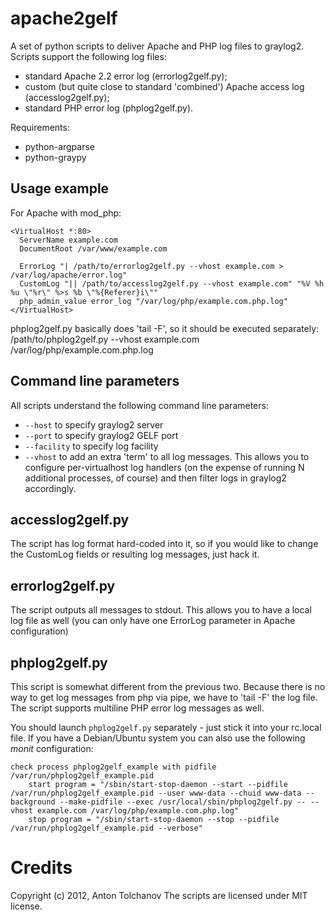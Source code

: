 apache2gelf
===========

A set of python scripts to deliver Apache and PHP log files to graylog2. Scripts support the following log files:
* standard Apache 2.2 error log (errorlog2gelf.py);
* custom (but quite close to standard 'combined') Apache access log (accesslog2gelf.py);
* standard PHP error log (phplog2gelf.py).

Requirements:
* python-argparse
* python-graypy

Usage example
-------------

For Apache with mod_php:

    <VirtualHost *:80>
      ServerName example.com
      DocumentRoot /var/www/example.com

      ErrorLog "| /path/to/errorlog2gelf.py --vhost example.com > /var/log/apache/error.log"
      CustomLog "|| /path/to/accesslog2gelf.py --vhost example.com" "%V %h %u \"%r\" %>s %b \"%{Referer}i\""
      php_admin_value error_log "/var/log/php/example.com.php.log"
    </VirtualHost>

phplog2gelf.py basically does 'tail -F', so it should be executed separately:
    /path/to/phplog2gelf.py --vhost example.com /var/log/php/example.com.php.log

Command line parameters
-----------------------

All scripts understand the following command line parameters:
* `--host` to specify graylog2 server
* `--port` to specify graylog2 GELF port
* `--facility` to specify log facility
* `--vhost` to add an extra 'term' to all log messages. This allows you to configure per-virtualhost log handlers (on the expense of running N additional processes, of course) and then filter logs in graylog2 accordingly.

accesslog2gelf.py
-----------------

The script has log format hard-coded into it, so if you would like to change the CustomLog fields or resulting log messages, just hack it.

errorlog2gelf.py
----------------

The script outputs all messages to stdout. This allows you to have a local log file as well (you can only have one ErrorLog parameter in Apache configuration)

phplog2gelf.py
--------------

This script is somewhat different from the previous two. Because there is no way to get log messages from php via pipe, we have to 'tail -F' the log file. The script supports multiline PHP error log messages as well.

You should launch `phplog2gelf.py` separately - just stick it into your rc.local file. If you have a Debian/Ubuntu system you can also use the following *monit* configuration:

    check process phplog2gelf_example with pidfile /var/run/phplog2gelf_example.pid
        start program = "/sbin/start-stop-daemon --start --pidfile /var/run/phplog2gelf_example.pid --user www-data --chuid www-data --background --make-pidfile --exec /usr/local/sbin/phplog2gelf.py -- --vhost example.com /var/log/php/example.com.php.log"
        stop program = "/sbin/start-stop-daemon --stop --pidfile /var/run/phplog2gelf_example.pid --verbose"

Credits
=======

Copyright (c) 2012, Anton Tolchanov
The scripts are licensed under MIT license.

